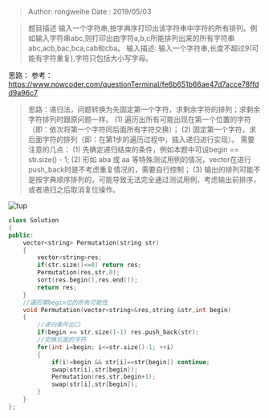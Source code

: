 > Author: rongweihe
> Date  : 2019/05/03

> 题目描述
> 输入一个字符串,按字典序打印出该字符串中字符的所有排列。例如输入字符串abc,则打印出由字符a,b,c所能排列出来的所有字符串abc,acb,bac,bca,cab和cba。
> 输入描述:
> 输入一个字符串,长度不超过9(可能有字符重复),字符只包括大小写字母。

思路：
参考：https://www.nowcoder.com/questionTerminal/fe6b651b66ae47d7acce78ffdd9a96c7

> 思路：递归法，问题转换为先固定第一个字符，求剩余字符的排列；求剩余字符排列时跟原问题一样。
> (1) 遍历出所有可能出现在第一个位置的字符（即：依次将第一个字符同后面所有字符交换）；
> (2) 固定第一个字符，求后面字符的排列（即：在第1步的遍历过程中，插入递归进行实现）。
> 需要注意的几点：
> (1) 先确定递归结束的条件，例如本题中可设begin == str.size() - 1; 
> (2) 形如 aba 或 aa 等特殊测试用例的情况，vector在进行push_back时是不考虑重复情况的，需要自行控制；
> (3) 输出的排列可能不是按字典顺序排列的，可能导致无法完全通过测试用例，考虑输出前排序，或者递归之后取消复位操作。

![tup](https://uploadfiles.nowcoder.com/images/20170705/7578108_1499250116235_8F032F665EBB2978C26C4051D5B89E90)

```c++
class Solution
{
public:
    vector<string> Permutation(string str)
    {
        vector<string>res;
        if(str.size()<=0) return res;
        Permutation(res,str,0);
        sort(res.begin(),res.end());
        return res;
    }
    //遍历第begin位的所有可能性
    void Permutation(vector<string>&res,string &str,int begin)
    {
        //递归条件出口
        if(begin == str.size()-1) res.push_back(str);
        //交换后面的字符
        for(int i=begin; i<=str.size()-1; ++i)
        {
            if(i!=begin && str[i]==str[begin]) continue;
            swap(str[i],str[begin]);
            Permutation(res,str,begin+1);
            swap(str[i],str[begin]);
        }
    }
};
```
